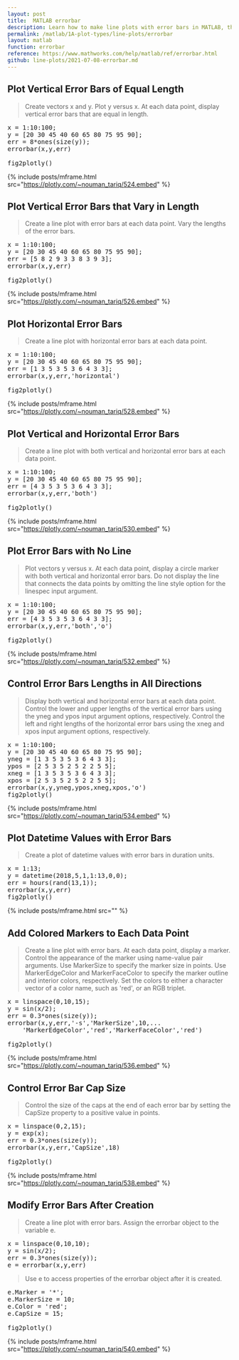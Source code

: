 ```yaml
---
layout: post
title:  MATLAB errorbar
description: Learn how to make line plots with error bars in MATLAB, then publish them to the Web with Plotly.
permalink: /matlab/1A-plot-types/line-plots/errorbar
layout: matlab
function: errorbar
reference: https://www.mathworks.com/help/matlab/ref/errorbar.html
github: line-plots/2021-07-08-errorbar.md
---
```


## Plot Vertical Error Bars of Equal Length

> Create vectors x and y. Plot y versus x. At each data point, display vertical error bars that are equal in length.

<pre class="mcode">
x = 1:10:100;
y = [20 30 45 40 60 65 80 75 95 90];
err = 8*ones(size(y));
errorbar(x,y,err)

fig2plotly()
</pre>

{% include posts/mframe.html src="https://plotly.com/~nouman_tariq/524.embed" %}


<!--------------------- EXAMPLE BREAK ------------------------->
## Plot Vertical Error Bars that Vary in Length

> Create a line plot with error bars at each data point. Vary the lengths of the error bars.


<pre class="mcode">
x = 1:10:100;
y = [20 30 45 40 60 65 80 75 95 90]; 
err = [5 8 2 9 3 3 8 3 9 3];
errorbar(x,y,err)

fig2plotly()
</pre>

{% include posts/mframe.html src="https://plotly.com/~nouman_tariq/526.embed" %}


<!--------------------- EXAMPLE BREAK ------------------------->
## Plot Horizontal Error Bars

> Create a line plot with horizontal error bars at each data point.

<pre class="mcode">
x = 1:10:100;
y = [20 30 45 40 60 65 80 75 95 90];
err = [1 3 5 3 5 3 6 4 3 3];
errorbar(x,y,err,'horizontal')

fig2plotly()
</pre>

{% include posts/mframe.html src="https://plotly.com/~nouman_tariq/528.embed" %}


<!--------------------- EXAMPLE BREAK ------------------------->
## Plot Vertical and Horizontal Error Bars

> Create a line plot with both vertical and horizontal error bars at each data point.


<pre class="mcode">
x = 1:10:100;
y = [20 30 45 40 60 65 80 75 95 90];
err = [4 3 5 3 5 3 6 4 3 3];
errorbar(x,y,err,'both')

fig2plotly()
</pre>

{% include posts/mframe.html src="https://plotly.com/~nouman_tariq/530.embed" %}


<!--------------------- EXAMPLE BREAK ------------------------->
## Plot Error Bars with No Line

> Plot vectors y versus x. At each data point, display a circle marker with both vertical and horizontal error bars. Do not display the line that connects the data points by omitting the line style option for the linespec input argument.

<pre class="mcode">
x = 1:10:100;
y = [20 30 45 40 60 65 80 75 95 90];
err = [4 3 5 3 5 3 6 4 3 3];
errorbar(x,y,err,'both','o')

fig2plotly()
</pre>

{% include posts/mframe.html src="https://plotly.com/~nouman_tariq/532.embed" %}


<!--------------------- EXAMPLE BREAK ------------------------->
## Control Error Bars Lengths in All Directions

> Display both vertical and horizontal error bars at each data point. Control the lower and upper lengths of the vertical error bars using the yneg and ypos input argument options, respectively. Control the left and right lengths of the horizontal error bars using the xneg and xpos input argument options, respectively.

<pre class="mcode">
x = 1:10:100;
y = [20 30 45 40 60 65 80 75 95 90];
yneg = [1 3 5 3 5 3 6 4 3 3];
ypos = [2 5 3 5 2 5 2 2 5 5];
xneg = [1 3 5 3 5 3 6 4 3 3];
xpos = [2 5 3 5 2 5 2 2 5 5];
errorbar(x,y,yneg,ypos,xneg,xpos,'o')
fig2plotly()
</pre>

{% include posts/mframe.html src="https://plotly.com/~nouman_tariq/534.embed" %}


<!--------------------- EXAMPLE BREAK ------------------------->
## Plot Datetime Values with Error Bars

> Create a plot of datetime values with error bars in duration units.

<pre class="mcode">
x = 1:13;
y = datetime(2018,5,1,1:13,0,0);
err = hours(rand(13,1));
errorbar(x,y,err)
fig2plotly()
</pre>

{% include posts/mframe.html src="" %}


<!--------------------- EXAMPLE BREAK ------------------------->
## Add Colored Markers to Each Data Point

> Create a line plot with error bars. At each data point, display a marker. Control the appearance of the marker using name-value pair arguments. Use MarkerSize to specify the marker size in points. Use MarkerEdgeColor and MarkerFaceColor to specify the marker outline and interior colors, respectively. Set the colors to either a character vector of a color name, such as 'red', or an RGB triplet.

<pre class="mcode">
x = linspace(0,10,15);
y = sin(x/2);
err = 0.3*ones(size(y));
errorbar(x,y,err,'-s','MarkerSize',10,...
    'MarkerEdgeColor','red','MarkerFaceColor','red')

fig2plotly()
</pre>

{% include posts/mframe.html src="https://plotly.com/~nouman_tariq/536.embed" %}


<!--------------------- EXAMPLE BREAK ------------------------->
## Control Error Bar Cap Size

> Control the size of the caps at the end of each error bar by setting the CapSize property to a positive value in points.

<pre class="mcode">
x = linspace(0,2,15);
y = exp(x);
err = 0.3*ones(size(y));
errorbar(x,y,err,'CapSize',18)

fig2plotly()
</pre>

{% include posts/mframe.html src="https://plotly.com/~nouman_tariq/538.embed" %}


<!--------------------- EXAMPLE BREAK ------------------------->
## Modify Error Bars After Creation

> Create a line plot with error bars. Assign the errorbar object to the variable e.

<pre class="mcode">
x = linspace(0,10,10);
y = sin(x/2);
err = 0.3*ones(size(y));
e = errorbar(x,y,err)
</pre>

> Use e to access properties of the errorbar object after it is created.

<pre class="mcode">
e.Marker = '*';
e.MarkerSize = 10;
e.Color = 'red';
e.CapSize = 15;

fig2plotly()
</pre>

{% include posts/mframe.html src="https://plotly.com/~nouman_tariq/540.embed" %}

